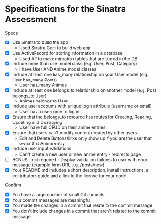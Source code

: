 # Specifications for the Sinatra Assessment

Specs:
- [x] Use Sinatra to build the app 
    - Used Sinatra Gem to build web app
- [X] Use ActiveRecord for storing information in a database
    - Used AR to make migration tables that are stored in the DB
- [X] Include more than one model class (e.g. User, Post, Category)
    - I have User AND Anime model classes
- [X] Include at least one has_many relationship on your User model (e.g. User has_many Posts)
    - User has_many Animes
- [X] Include at least one belongs_to relationship on another model (e.g. Post belongs_to User)
    - Animes belongs to User
- [X] Include user accounts with unique login attribute (username or email)
    - User has a username to log in
- [X] Ensure that the belongs_to resource has routes for Creating, Reading, Updating and Destroying
    - User have full CRUD on their anime entries
- [X] Ensure that users can't modify content created by other users
    - Edit and Delete Buttons/links only show up if you are the user that owns that Anime entry
- [X] Include user input validations
    - Can't create a new user or new anime entry - redirects page
- [ ] BONUS - not required - Display validation failures to user with error message (example form URL e.g. /posts/new)
- [X] Your README.md includes a short description, install instructions, a contributors guide and a link to the license for your code

Confirm
- [X] You have a large number of small Git commits
- [X] Your commit messages are meaningful
- [X] You made the changes in a commit that relate to the commit message
- [X] You don't include changes in a commit that aren't related to the commit message